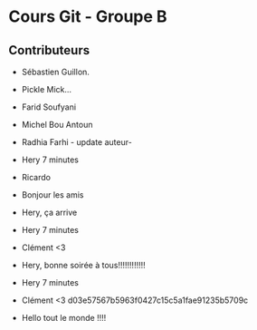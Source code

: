 # Cours Git - Groupe B

## Contributeurs
* Sébastien Guillon.

* Pickle Mick...
* Farid Soufyani
* Michel Bou Antoun
* Radhia Farhi - update auteur-
* Hery 7 minutes
* Ricardo
* Bonjour les amis
* Hery, ça arrive
* Hery 7 minutes
* Clément <3
* Hery, bonne soirée à tous!!!!!!!!!!!!
* Hery 7 minutes
* Clément <3
 d03e57567b5963f0427c15c5a1fae91235b5709c
* Hello tout le monde !!!!
